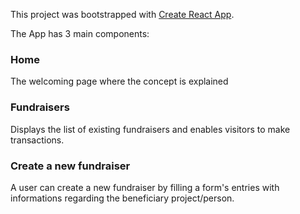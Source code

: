 This project was bootstrapped with [Create React App](https://github.com/facebook/create-react-app).

The App has 3 main components:

### Home

The welcoming page where the concept is explained

### Fundraisers

Displays the list of existing fundraisers and enables visitors to make transactions.

### Create a new fundraiser
A user can create a new fundraiser by filling a form's entries with informations regarding the beneficiary project/person.
